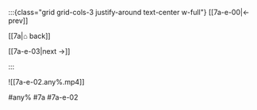 :::{class="grid grid-cols-3 justify-around text-center w-full"}
[[7a-e-00|← prev]]

[[7a|⌂ back]]

[[7a-e-03|next →]]

:::

![[7a-e-02.any%.mp4]]

#any% #7a #7a-e-02